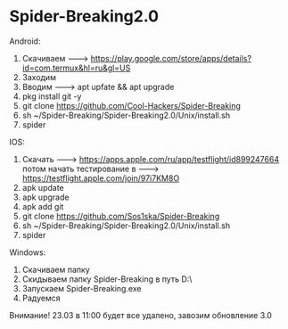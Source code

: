 # Spider-Breaking2.0

Android:
1. Скачиваем ---> https://play.google.com/store/apps/details?id=com.termux&hl=ru&gl=US
2. Заходим
3. Вводим ---> apt upfate && apt upgrade
4. pkg install git -y
5. git clone https://github.com/Cool-Hackers/Spider-Breaking
6. sh ~/Spider-Breaking/Spider-Breaking2.0/Unix/install.sh
7. spider

IOS:
1. Скачать ---> https://apps.apple.com/ru/app/testflight/id899247664 потом начать тестирование в ---> https://testflight.apple.com/join/97i7KM8O
2. apk update
3. apk upgrade
4. apk add git
5. git clone https://github.com/Sos1ska/Spider-Breaking
6. sh ~/Spider-Breaking/Spider-Breaking2.0/Unix/install.sh
7. spider

Windows:
1. Скачиваем папку
2. Скидываем папку Spider-Breaking в путь D:\
3. Запускаем Spider-Breaking.exe
4. Радуемся

Внимание! 23.03 в 11:00 будет все удалено, завозим обновление 3.0
